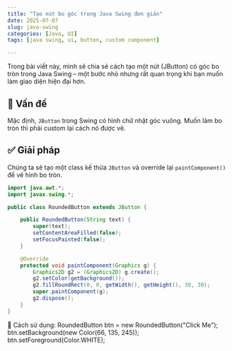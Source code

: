 ```yaml
---
title: "Tạo nút bo góc trong Java Swing đơn giản"
date: 2025-07-07
slug: java-swing
categories: [Java, UI]
tags: [java swing, ui, button, custom component]

---
```


Trong bài viết này, mình sẽ chia sẻ cách tạo một nút (JButton) có góc bo tròn trong Java Swing – một bước nhỏ nhưng rất quan trọng khi bạn muốn làm giao diện hiện đại hơn.

## 🧩 Vấn đề

Mặc định, `JButton` trong Swing có hình chữ nhật góc vuông. Muốn làm bo tròn thì phải custom lại cách nó được vẽ.

## ✅ Giải pháp

Chúng ta sẽ tạo một class kế thừa `JButton` và override lại `paintComponent()` để vẽ hình bo tròn.

```java
import java.awt.*;
import javax.swing.*;

public class RoundedButton extends JButton {

    public RoundedButton(String text) {
        super(text);
        setContentAreaFilled(false);
        setFocusPainted(false);
    }

    @Override
    protected void paintComponent(Graphics g) {
        Graphics2D g2 = (Graphics2D) g.create();
        g2.setColor(getBackground());
        g2.fillRoundRect(0, 0, getWidth(), getHeight(), 30, 30);
        super.paintComponent(g);
        g2.dispose();
    }
}
```
🎨 Cách sử dụng:
RoundedButton btn = new RoundedButton("Click Me");
btn.setBackground(new Color(66, 135, 245));
btn.setForeground(Color.WHITE);
